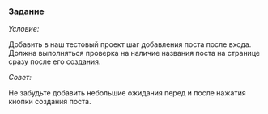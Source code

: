 ### Задание

*Условие:*

Добавить в наш тестовый проект шаг добавления поста после входа. 
Должна выполняться проверка на наличие названия поста на странице сразу после его создания.

*Совет:*

Не забудьте добавить небольшие ожидания перед и после нажатия кнопки создания поста.